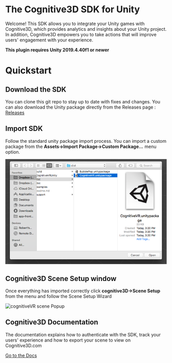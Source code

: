 The Cognitive3D SDK for Unity
=========
Welcome!  This SDK allows you to integrate your Unity games with Cognitive3D, which provides analytics and insights about your Unity project.  In addition, Cognitive3D empowers you to take actions that will improve users' engagement with your experience.

**This plugin requires Unity 2019.4.40f1 or newer**

Quickstart
=========
## Download the SDK
You can clone this git repo to stay up to date with fixes and changes. You can also download the Unity package directly from the Releases page : [Releases](https://github.com/CognitiveVR/cvr-sdk-unity/releases)

## Import SDK
Follow the standard unity package import process. You can import a custom package from the **Assets->Import Package->Custom Package...** menu option.

![Importing the Custom Package for the Cognitive3D SDK](doc/import-plugin.png)


## Cognitive3D Scene Setup window
Once everything has imported correctly click **cognitive3D->Scene Setup** from the menu and follow the Scene Setup Wizard

![cognitiveVR scene Popup](doc/init-wizard.png)


## Cognitive3D Documentation
The documentation explains how to authenticate with the SDK, track your users' experience and how to export your scene to view on Cognitive3D.com

[Go to the Docs](https://docs.cognitive3d.com/unity/minimal-setup-guide/)
